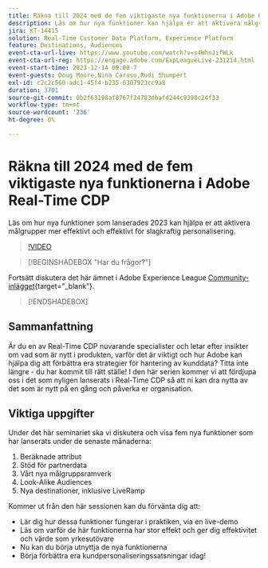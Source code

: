 ```yaml
---
title: Räkna till 2024 med de fem viktigaste nya funktionerna i Adobe Real-Time CDP
description: Läs om hur nya funktioner kan hjälpa er att aktivera målgrupper effektivare och mer effektivt för slagkraftig personalisering.
jira: KT-14415
solution: Real-Time Customer Data Platform, Experience Platform
feature: Destinations, Audiences
event-cta-url-live: https://www.youtube.com/watch?v=s4WhnJifWLk
event-cta-url-reg: https://engage.adobe.com/ExpLeagueLive-231214.html
event-start-time: 2023-12-14 09:00-7
event-guests: Doug Moore,Nina Caruso,Rudi Shumpert
exl-id: c2c2c560-adc1-45f4-b235-0307923cc9a8
duration: 3701
source-git-commit: 0b2f63198af8767f24783dbafd244c9398c24f33
workflow-type: tm+mt
source-wordcount: '236'
ht-degree: 0%

---
```


# Räkna till 2024 med de fem viktigaste nya funktionerna i Adobe Real-Time CDP

Läs om hur nya funktioner som lanserades 2023 kan hjälpa er att aktivera målgrupper mer effektivt och effektivt för slagkraftig personalisering.

>[!VIDEO](https://video.tv.adobe.com/v/3425754/?quality=12&learn=on)

>[!BEGINSHADEBOX &quot;Har du frågor?&quot;]

Fortsätt diskutera det här ämnet i Adobe Experience League [Community-inlägget](https://experienceleaguecommunities.adobe.com/t5/real-time-customer-data-platform/experience-league-live-post-session-discussion-countdown-to-2024/m-p/639558#M14){target="_blank"}.

>[!ENDSHADEBOX]

## Sammanfattning

Är du en av Real-Time CDP nuvarande specialister och letar efter insikter om vad som är nytt i produkten, varför det är viktigt och hur Adobe kan hjälpa dig att förbättra era strategier för hantering av kunddata? Titta inte längre - du har kommit till rätt ställe! I den här serien kommer vi att fördjupa oss i det som nyligen lanserats i Real-Time CDP så att ni kan dra nytta av det som är nytt på en gång och påverka er organisation.

## Viktiga uppgifter

Under det här seminariet ska vi diskutera och visa fem nya funktioner som har lanserats under de senaste månaderna:

1. Beräknade attribut
2. Stöd för partnerdata
3. Vårt nya målgruppsramverk
4. Look-Alike Audiences
5. Nya destinationer, inklusive LiveRamp

Kommer ut från den här sessionen kan du förvänta dig att:

* Lär dig hur dessa funktioner fungerar i praktiken, via en live-demo
* Läs om varför de här funktionerna har stor effekt och ger dig effektivitet och värde som yrkesutövare
* Nu kan du börja utnyttja de nya funktionerna
* Börja förbättra era kundpersonaliseringssatsningar idag!

